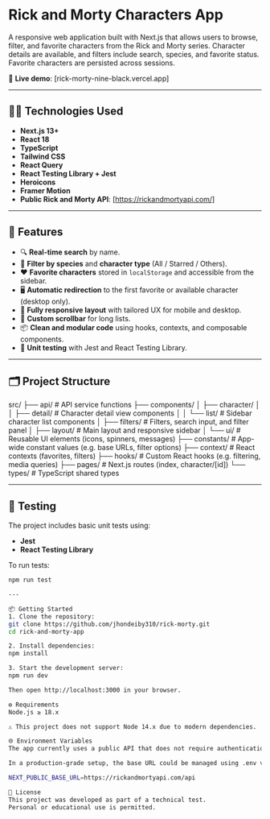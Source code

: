 # Rick and Morty Characters App

A responsive web application built with Next.js that allows users to browse, filter, and favorite characters from the Rick and Morty series. Character details are available, and filters include search, species, and favorite status. Favorite characters are persisted across sessions.

📍 **Live demo**:  [rick-morty-nine-black.vercel.app]

---

## 🧑‍💻 Technologies Used

- **Next.js 13+**
- **React 18**
- **TypeScript**
- **Tailwind CSS**
- **React Query**
- **React Testing Library + Jest**
- **Heroicons**
- **Framer Motion**
- **Public Rick and Morty API**: [https://rickandmortyapi.com/]

---

## 🚀 Features

- 🔍 **Real-time search** by name.
- 🧬 **Filter by species** and **character type** (All / Starred / Others).
- ❤️ **Favorite characters** stored in `localStorage` and accessible from the sidebar.
- 🖥️ **Automatic redirection** to the first favorite or available character (desktop only).
- 📱 **Fully responsive layout** with tailored UX for mobile and desktop.
- 💅 **Custom scrollbar** for long lists.
- 📦 **Clean and modular code** using hooks, contexts, and composable components.
- 🧪 **Unit testing** with Jest and React Testing Library.

---

## 🗂️ Project Structure

src/
  ├── api/                      # API service functions
  ├── components/
  │   ├── character/
  │   │   ├── detail/           # Character detail view components
  │   │   └── list/             # Sidebar character list components
  │   ├── filters/              # Filters, search input, and filter panel
  │   ├── layout/               # Main layout and responsive sidebar
  │   └── ui/                   # Reusable UI elements (icons, spinners, messages)
  ├── constants/                # App-wide constant values (e.g. base URLs, filter options)
  ├── context/                  # React contexts (favorites, filters)
  ├── hooks/                    # Custom React hooks (e.g. filtering, media queries)
  ├── pages/                    # Next.js routes (index, character/[id])
  └── types/                    # TypeScript shared types

---

## 🧪 Testing

The project includes basic unit tests using:

- **Jest**
- **React Testing Library**

To run tests:

```bash
npm run test

---

📦 Getting Started
1. Clone the repository:
git clone https://github.com/jhondeiby310/rick-morty.git
cd rick-and-morty-app

2. Install dependencies:
npm install

3. Start the development server:
npm run dev

Then open http://localhost:3000 in your browser.

⚙️ Requirements
Node.js ≥ 18.x

⚠️ This project does not support Node 14.x due to modern dependencies.

🌐 Environment Variables
The app currently uses a public API that does not require authentication.

In a production-grade setup, the base URL could be managed using .env variables:

NEXT_PUBLIC_BASE_URL=https://rickandmortyapi.com/api

📄 License
This project was developed as part of a technical test.
Personal or educational use is permitted.